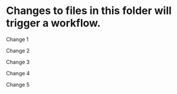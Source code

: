 # Changes to files in this folder will trigger a workflow.

Change 1

Change 2

Change 3

Change 4

Change 5
